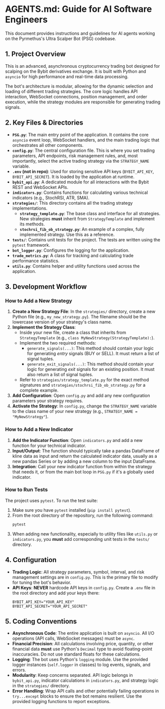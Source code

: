 # AGENTS.md: Guide for AI Software Engineers

This document provides instructions and guidelines for AI agents working on the Pyrmethus's Ultra Scalper Bot (PSG) codebase.

## 1. Project Overview

This is an advanced, asynchronous cryptocurrency trading bot designed for scalping on the Bybit derivatives exchange. It is built with Python and `asyncio` for high performance and real-time data processing.

The bot's architecture is modular, allowing for the dynamic selection and loading of different trading strategies. The core logic handles API interaction, WebSocket connections, position management, and order execution, while the strategy modules are responsible for generating trading signals.

## 2. Key Files & Directories

-   **`PSG.py`**: The main entry point of the application. It contains the core `asyncio` event loop, WebSocket handlers, and the main trading logic that orchestrates all other components.
-   **`config.py`**: The central configuration file. This is where you set trading parameters, API endpoints, risk management rules, and, most importantly, select the active trading strategy via the `STRATEGY_NAME` variable.
-   **`.env` (not in repo)**: Used for storing sensitive API keys (`BYBIT_API_KEY`, `BYBIT_API_SECRET`). It is loaded by the application at runtime.
-   **`bybit_api.py`**: A dedicated module for all interactions with the Bybit REST and WebSocket APIs.
-   **`indicators.py`**: Contains functions for calculating various technical indicators (e.g., StochRSI, ATR, SMA).
-   **`strategies/`**: This directory contains all the trading strategy implementations.
    -   **`strategy_template.py`**: The base class and interface for all strategies. New strategies **must** inherit from `StrategyTemplate` and implement its methods.
    -   **`stochrsi_fib_ob_strategy.py`**: An example of a complex, fully implemented strategy. Use this as a reference.
-   **`tests/`**: Contains unit tests for the project. The tests are written using the `pytest` framework.
-   **`bot_logger.py`**: Configures the logging for the application.
-   **`trade_metrics.py`**: A class for tracking and calculating trade performance statistics.
-   **`utils.py`**: Contains helper and utility functions used across the application.

## 3. Development Workflow

### How to Add a New Strategy

1.  **Create a New Strategy File**: In the `strategies/` directory, create a new Python file (e.g., `my_new_strategy.py`). The filename should be the lowercase version of your strategy's class name.
2.  **Implement the Strategy Class**:
    -   Inside your new file, create a class that inherits from `StrategyTemplate` (e.g., `class MyNewStrategy(StrategyTemplate):`).
    -   Implement the two required methods:
        -   `generate_signals(...)`: This method should contain your logic for generating *entry* signals (BUY or SELL). It must return a list of signal tuples.
        -   `generate_exit_signals(...)`: This method should contain your logic for generating *exit* signals for an existing position. It must also return a list of signal tuples.
    -   Refer to `strategies/strategy_template.py` for the exact method signatures and `strategies/stochrsi_fib_ob_strategy.py` for a complete example.
3.  **Add Configuration**: Open `config.py` and add any new configuration parameters your strategy requires.
4.  **Activate the Strategy**: In `config.py`, change the `STRATEGY_NAME` variable to the class name of your new strategy (e.g., `STRATEGY_NAME = "MyNewStrategy"`).

### How to Add a New Indicator

1.  **Add the Indicator Function**: Open `indicators.py` and add a new function for your technical indicator.
2.  **Input/Output**: The function should typically take a pandas DataFrame of kline data as input and return the calculated indicator data, usually as a new pandas Series or by adding a new column to the input DataFrame.
3.  **Integration**: Call your new indicator function from within the strategy that needs it, or from the main bot loop in `PSG.py` if it's a globally used indicator.

### How to Run Tests

The project uses `pytest`. To run the test suite:

1.  Make sure you have `pytest` installed (`pip install pytest`).
2.  From the root directory of the repository, run the following command:
    ```bash
    pytest
    ```
3.  When adding new functionality, especially to utility files like `utils.py` or `indicators.py`, you **must** add corresponding unit tests in the `tests/` directory.

## 4. Configuration

-   **Trading Logic**: All strategy parameters, symbol, interval, and risk management settings are in `config.py`. This is the primary file to modify for tuning the bot's behavior.
-   **API Keys**: **NEVER** hardcode API keys in `config.py`. Create a `.env` file in the root directory and add your keys there:
    ```
    BYBIT_API_KEY="YOUR_API_KEY"
    BYBIT_API_SECRET="YOUR_API_SECRET"
    ```

## 5. Coding Conventions

-   **Asynchronous Code**: The entire application is built on `asyncio`. All I/O operations (API calls, WebSocket messages) must be `async`.
-   **Financial Precision**: All calculations involving price, quantity, or other financial data **must** use Python's `Decimal` type to avoid floating-point inaccuracies. Do not use standard floats for these calculations.
-   **Logging**: The bot uses Python's `logging` module. Use the provided logger instances (`self.logger` in classes) to log events, signals, and errors.
-   **Modularity**: Keep concerns separated. API logic belongs in `bybit_api.py`, indicator calculations in `indicators.py`, and strategy logic in the `strategies/` directory.
-   **Error Handling**: Wrap API calls and other potentially failing operations in `try...except` blocks to ensure the bot remains resilient. Use the provided logging functions to report exceptions.

